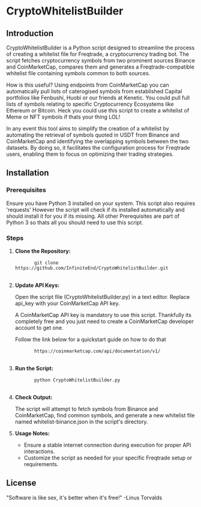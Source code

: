 <!DOCTYPE html>
<html lang="en">
<head>
  <meta charset="UTF-8">
</head>
<body>

  <h1>CryptoWhitelistBuilder</h1>

  <h2>Introduction</h2>
  <p>CryptoWhitelistBuilder is a Python script designed to streamline the process of creating a whitelist file for Freqtrade, a cryptocurrency trading bot. The script fetches cryptocurrency symbols from two prominent sources Binance and CoinMarketCap, compares them and generates a Freqtrade-compatible whitelist file containing symbols common to both sources.</p>
  <p>How is this useful? Using endpoints from CoinMarketCap you can automatically pull lists of caterogised symbols from established Capital portfolios like Fenbushi, Huobi or our friends at Kenetic. You could pull full lists of symbols relating to specific Cryptocurrency Ecosystems like Ethereum or Bitcoin. Heck you could use this script to create a whitelist of Meme or NFT symbols if thats your thing LOL!<p>
  <p>In any event this tool aims to simplify the creation of a whitelist by automating the retrieval of symbols quoted in USDT from Binance and CoinMarketCap and identifying the overlapping symbols between the two datasets. By doing so, it facilitates the configuration process for Freqtrade users, enabling them to focus on optimizing their trading strategies.</p>

  <h2>Installation</h2>
  <h3>Prerequisites</h3>
  <p>Ensure you have Python 3 installed on your system. This script also requires 'requests' However the script will check if its installed automatically and should install it for you if its missing. All other Prerequisites are part of Python 3 so thats all you should need to use this script.</p>

  <h3>Steps</h3>
  <ol>
    <li><strong>Clone the Repository:</strong></li>
    <pre>
      <code>git clone https://github.com/InfiniteEnd/CryptoWhitelistBuilder.git</code>
    </pre>
    <li><strong>Update API Keys:</strong></li>
    <p>Open the script file (CryptoWhitelistBuilder.py) in a text editor. Replace api_key with your CoinMarketCap API key.</p>
    <p>A CoinMarketCap API key is mandatory to use this script. Thankfully its completely free and you just need to create a CoinMarketCap developer account to get one.</p>
    <p>Follow the link below for a quickstart guide on how to do that</p>
    <pre>
      <code>https://coinmarketcap.com/api/documentation/v1/</code>
    </pre>
    <li><strong>Run the Script:</strong></li>
    <pre>
      <code>python CryptoWhitelistBuilder.py</code>
    </pre>
    <li><strong>Check Output:</strong></li>
    <p>The script will attempt to fetch symbols from Binance and CoinMarketCap, find common symbols, and generate a new whitelist file named whitelist-binance.json in the script's directory.</p>
    <li><strong>Usage Notes:</strong></li>
    <ul>
      <li>Ensure a stable internet connection during execution for proper API interactions.</li>
      <li>Customize the script as needed for your specific Freqtrade setup or requirements.</li>
    </ul>
  </ol>

  <h2>License</h2>
  <p>"Software is like sex, it's better when it's free!" -Linus Torvalds</p>

</body>
</html>
